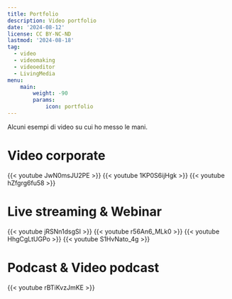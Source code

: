 ```yaml
---
title: Portfolio
description: Video portfolio
date: '2024-08-12'
license: CC BY-NC-ND
lastmod: '2024-08-18'
tag:
  - video
  - videomaking
  - videoeditor
  - LivingMedia
menu:
    main: 
        weight: -90
        params:
            icon: portfolio
---
```

Alcuni esempi di video su cui ho messo le mani.

# Video corporate
{{< youtube JwN0msJU2PE >}}
{{< youtube 1KP0S6ijHgk >}}
{{< youtube hZfgrg6fu58 >}}

# Live streaming & Webinar
{{< youtube jRSNn1dsgSI >}}
{{< youtube r56An6_MLk0 >}}
{{< youtube HhgCgLtUGPo >}}
{{< youtube S1HvNato_4g >}}

# Podcast & Video podcast
{{< youtube rBTiKvzJmKE >}}